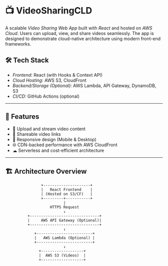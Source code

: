 # 📺 VideoSharingCLD

A scalable *Video Sharing Web App* built with *React* and hosted on *AWS Cloud*. Users can upload, view, and share videos seamlessly. The app is designed to demonstrate cloud-native architecture using modern front-end frameworks.


## 🛠 Tech Stack

- *Frontend:* React (with Hooks & Context API)
- *Cloud Hosting:* AWS S3, CloudFront
- *Backend/Storage (Optional):* AWS Lambda, API Gateway, DynamoDB, S3
- *CI/CD:* GitHub Actions (optional)
---

## 📁 Features

- 🎥 Upload and stream video content
- 🔗 Shareable video links
- 📱 Responsive design (Mobile & Desktop)
- 🌐 CDN-backed performance with AWS CloudFront
- ☁ Serverless and cost-efficient architecture

---

## 🏗 Architecture Overview

```text
                +---------------------+
                |   React Frontend    |
                | (Hosted on S3/CF)   |
                +---------+-----------+
                          |
                    HTTPS Request
                          ↓
          +-------------------------------+
          |     AWS API Gateway (Optional)|
          +-------------------------------+
                          ↓
             +-------------------------+
             |   AWS Lambda (Optional) |
             +-------------------------+
                          ↓
               +-------------------+
               |  AWS S3 (Videos)  |
               +-------------------+
